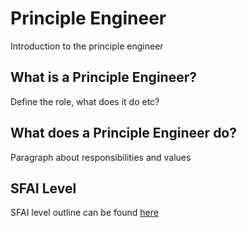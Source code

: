# Principle Engineer

Introduction to the principle engineer

## What is a Principle Engineer?

Define the role, what does it do etc?

## What does a Principle Engineer do?

Paragraph about responsibilities and values

## SFAI Level

SFAI level outline can be found [here](levels/sfai_principle_engineer.md)